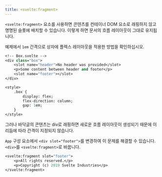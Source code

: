 ```yaml
---
title: <svelte:fragment>
---
```


`<svelte:fragment>` 요소를 사용하면 콘텐츠를 컨테이너 DOM 요소로 래핑하지 않고 명명된 슬롯에 배치할 수 있습니다. 이렇게 하면 문서의 흐름 레이아웃이 그대로 유지됩니다.

예제에서 `1em` 간격으로 상자에 플렉스 레이아웃을 적용한 방법을 확인하십시오.

```sv
<!-- Box.svelte -->
<div class="box">
	<slot name="header">No header was provided</slot>
	<p>Some content between header and footer</p>
	<slot name="footer"></slot>
</div>

<style>
	.box {		
		display: flex;
		flex-direction: column;
		gap: 1em;
	}
</style>
```

그러나 바닥글의 콘텐츠는 div로 래핑하면 새로운 흐름 레이아웃이 생성되기 때문에 이 리듬에 따라 간격이 지정되지 않습니다.

`App` 구성 요소에서 `<div slot="footer">`를 변경하여 이 문제를 해결할 수 있습니다. `<div>`를 `<svelte:fragment>`로 바꿉니다.

```sv
<svelte:fragment slot="footer">
	<p>All rights reserved.</p>
	<p>Copyright (c) 2019 Svelte Industries</p>
</svelte:fragment>
```
